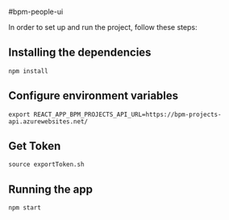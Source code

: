 #bpm-people-ui

In order to set up and run the project, follow these steps:

## Installing the dependencies

```
npm install
```

## Configure environment variables

```
export REACT_APP_BPM_PROJECTS_API_URL=https://bpm-projects-api.azurewebsites.net/
```

## Get Token

```
source exportToken.sh
```

## Running the app

```
npm start
```
